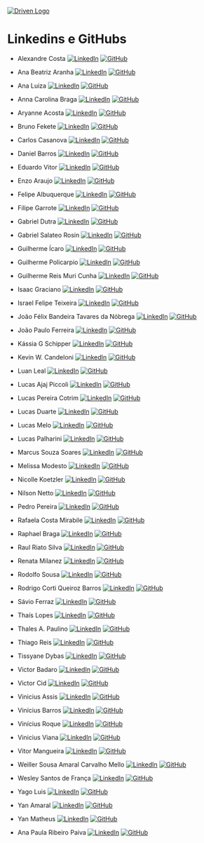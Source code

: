 [Driven Logo]: https://uploads-ssl.webflow.com/62235d098ddf9185c2d74422/622c0e0746587f694e5361b5_Driven_pink.png

[LinkedIn]: https://img.shields.io/badge/LinkedIn-4287f5?style=flat&logo=LinkedIn&logoColor=white

[GitHub]: https://img.shields.io/badge/GitHub-ff4791?style=flat&logo=github&logoColor=white

[![Driven Logo]](https://www.driven.com.br/)

# Linkedins e GitHubs

- Alexandre Costa
[![LinkedIn]](https://www.linkedin.com/in/alexandrecsilva6829/)
[![GitHub]](https://github.com/AlexandreCSilva)

- Ana Beatriz Aranha
[![LinkedIn]](https://www.linkedin.com/in/ana-aranha/)
[![GitHub]](https://github.com/ana-aranha)

- Ana Luiza
[![LinkedIn]](https://www.linkedin.com/in/analtfernandes/)
[![GitHub]](https://github.com/AnaLTFernandes)

- Anna Carolina Braga
[![LinkedIn]](https://www.linkedin.com/in/anna-carolina-braga-6b1086ba/)
[![GitHub]](https://github.com/anna-braga-jesus)

- Aryanne Acosta
[![LinkedIn]](https://www.linkedin.com/in/aryanne-acosta/)
[![GitHub]](https://github.com/aryanneacosta)

- Bruno Fekete
[![LinkedIn]](https://www.linkedin.com/in/bruno-fekete-669914262/)
[![GitHub]](https://github.com/Fekete-Bruno)

- Carlos Casanova
[![LinkedIn]](https://www.linkedin.com/in/carloscasanovad/)
[![GitHub]](https://github.com/carlosctu)

- Daniel Barros
[![LinkedIn]](https://www.linkedin.com/in/daniel-pq-barros/)
[![GitHub]](https://github.com/danielpqb)

- Eduardo Vitor
[![LinkedIn]](https://www.linkedin.com/in/eduardo-vitor-58a395239/)
[![GitHub]](https://github.com/EduardoVSR1995)

- Enzo Araujo
[![LinkedIn]](https://www.linkedin.com/in/enzo-araujo-b8422318a/)
[![GitHub]](https://github.com/enzojga)

- Felipe Albuquerque
[![LinkedIn]](https://www.linkedin.com/in/felipe-albuquerque-268604241/)
[![GitHub]](https://github.com/shaman87)

- Filipe Garrote
[![LinkedIn]](https://www.linkedin.com/in/filipegarrote/)
[![GitHub]](https://github.com/FilipeGarroteDev)

- Gabriel Dutra
[![LinkedIn]](https://www.linkedin.com/in/gabriel-dutra-411117194/)
[![GitHub]](https://github.com/ga-dutra)

- Gabriel Salateo Rosin
[![LinkedIn]](https://www.linkedin.com/in/gabriel-rosin/)
[![GitHub]](https://github.com/gabao55)

- Guilherme Ícaro
[![LinkedIn]](https://www.linkedin.com/in/guilhermeicarofr/)
[![GitHub]](https://github.com/guilhermeicarofr)

- Guilherme Policarpio
[![LinkedIn]](https://www.linkedin.com/in/guilhermepolicarpio/)
[![GitHub]](https://github.com/guilhermepolicarpio)

- Guilherme Reis Muri Cunha
[![LinkedIn]](https://www.linkedin.com/in/guilherme-rmc/)
[![GitHub]](https://github.com/g-rmc)

- Isaac Graciano
[![LinkedIn]](https://www.linkedin.com/in/isaac-graciano-31868b232)
[![GitHub]](https://github.com/IsaacSG)

- Israel Felipe Teixeira
[![LinkedIn]](https://www.linkedin.com/in/israelfteixeira)
[![GitHub]](https://github.com/Israel-Felipe)

- João Félix Bandeira Tavares da Nóbrega 
[![LinkedIn]](https://www.linkedin.com/in/joaofelix27/)
[![GitHub]](https://github.com/joaofelix27)

- João Paulo Ferreira
[![LinkedIn]](https://www.linkedin.com/in/jo%C3%A3o-paulo-ferreira-de-castro-89591b1a3/)
[![GitHub]](https://github.com/Tukkos)

- Kássia G Schipper
[![LinkedIn]](https://www.linkedin.com/in/kassiaguterres/)
[![GitHub]](https://github.com/kassiaschipper)

- Kevin W. Candeloni
[![LinkedIn]](https://www.linkedin.com/in/kevin-candeloni-ab9507215/)
[![GitHub]](https://github.com/kcandeloni/)

- Luan Leal
[![LinkedIn]](https://www.linkedin.com/in/luan-l-162069129)
[![GitHub]](https://github.com/LuanLB99)

- Lucas Ajaj Piccoli
[![LinkedIn]](https://www.linkedin.com/in/lucas-ajaj-piccoli/)
[![GitHub]](https://github.com/lucasajajpiccoli)

- Lucas Pereira Cotrim
[![LinkedIn]](https://www.linkedin.com/in/lucas-pereira-cotrim/)
[![GitHub]](https://github.com/LucasPCotrim)

- Lucas Duarte
[![LinkedIn]](https://www.linkedin.com/in/duarteprog/)
[![GitHub]](https://github.com/DuarteProg)

- Lucas Melo
[![LinkedIn]](https://www.linkedin.com/in/lucas-melo-bb0999210/)
[![GitHub]](https://github.com/Lucas-Melo0)

- Lucas Palharini
[![LinkedIn]](https://www.linkedin.com/in/lucas-palharini/)
[![GitHub]](https://github.com/pipas2309)

- Marcus Souza Soares
[![LinkedIn]](https://www.linkedin.com/in/marcus-vinicius-de-souza-soares/)
[![GitHub]](https://github.com/marcus-souza-soares)

- Melissa Modesto
[![LinkedIn]](https://www.linkedin.com/in/melissamodesto)
[![GitHub]](https://github.com/melissamodesto)

- Nicolle Koetzler
[![LinkedIn]](https://www.linkedin.com/in/nicollekoetzler/)
[![GitHub]](https://github.com/nicollekoetzler)

- Nilson Netto
[![LinkedIn]](https://www.linkedin.com/in/nilson-netto-76b820240/)
[![GitHub]](https://github.com/NilsonNetto)

- Pedro Pereira
[![LinkedIn]](https://www.linkedin.com/in/pedro-l-pereira/)
[![GitHub]](https://github.com/plperera)

- Rafaela Costa Mirabile
[![LinkedIn]](https://www.linkedin.com/in/rafaelamirabile/)
[![GitHub]](https://github.com/RafaelaMirabile)

- Raphael Braga
[![LinkedIn]](https://www.linkedin.com/in/raphael-braga-a0084416a/)
[![GitHub]](https://github.com/RaphaelBragaa)

- Raul Riato Silva
[![LinkedIn]](https://www.linkedin.com/in/raulriato/)
[![GitHub]](https://github.com/raulriato)

- Renata Milanez
[![LinkedIn]](https://www.linkedin.com/in/renatamilanez/)
[![GitHub]](https://github.com/renatamilanez)

- Rodolfo Sousa
[![LinkedIn]](https://www.linkedin.com/in/rodolfo-sousa/)
[![GitHub]](https://github.com/rosousa)

- Rodrigo Corti Queiroz Barros
[![LinkedIn]](https://www.linkedin.com/in/rodrigo-corti-barros/)
[![GitHub]](https://github.com/rodrigocqb)

- Sávio Ferraz
[![LinkedIn]](https://www.linkedin.com/in/savioferraz/)
[![GitHub]](https://github.com/savioferraz)

- Thaís Lopes
[![LinkedIn]](https://www.linkedin.com/in/euthaislopes/)
[![GitHub]](https://github.com/eumerme)

- Thales A. Paulino
[![LinkedIn]](https://www.linkedin.com/in/thales-a-292461b8/)
[![GitHub]](https://github.com/ThalessAp)

- Thiago Reis
[![LinkedIn]](https://www.linkedin.com/in/thiago-reis-414711221/)
[![GitHub]](https://github.com/ThiagoCCR)

- Tissyane Dybas
[![LinkedIn]](https://www.linkedin.com/in/tissyane/)
[![GitHub]](https://github.com/tissyane)

- Victor Badaro
[![LinkedIn]](https://www.linkedin.com/in/victor-badaro-a46611208/)
[![GitHub]](https://github.com/victorbdr)

- Victor Cid
[![LinkedIn]](https://www.linkedin.com/in/victor-cid-119353a2/)
[![GitHub]](https://github.com/VictorHugoCid)

- Vinicius Assis
[![LinkedIn]](https://www.linkedin.com/in/vinicius-assis-791388224/)
[![GitHub]](https://github.com/viniciuscoassis)

- Vinícius Barros
[![LinkedIn]](https://www.linkedin.com/in/ovinibarros)
[![GitHub]](https://github.com/vinicbarros)

- Vinícius Roque
[![LinkedIn]](https://www.linkedin.com/in/vin%C3%ADcius-de-freitas-roque/)
[![GitHub]](https://github.com/vinicius-roque)

- Vinicius Viana
[![LinkedIn]](https://www.linkedin.com/in/vinicius-viana-10a738247/)
[![GitHub]](https://github.com/ViniVian4)

- Vitor Mangueira
[![LinkedIn]](https://www.linkedin.com/in/vitor-mangueira-494139135/)
[![GitHub]](https://github.com/vitorportes)

- Weiller Sousa Amaral Carvalho Mello
[![LinkedIn]](https://www.linkedin.com/in/weillercarvalho/)
[![GitHub]](https://github.com/weillercarvalho)

- Wesley Santos de França
[![LinkedIn]](https://www.linkedin.com/in/wesley-web-developer)
[![GitHub]](https://github.com/Thepaocomovo)

- Yago Luis
[![LinkedIn]](https://www.linkedin.com/in/yago-luis-718980212/)
[![GitHub]](https://github.com/yagoluisr)

- Yan Amaral
[![LinkedIn]](https://www.linkedin.com/in/yanamaral/)
[![GitHub]](https://github.com/1YanAmaral)

- Yan Matheus
[![LinkedIn]](https://www.linkedin.com/in/yanassis/)
[![GitHub]](https://github.com/REFSZIN)

- Ana Paula Ribeiro Paiva
[![LinkedIn]](https://www.linkedin.com/in/anapairo/)
[![GitHub]](https://github.com/ana-pairo)
